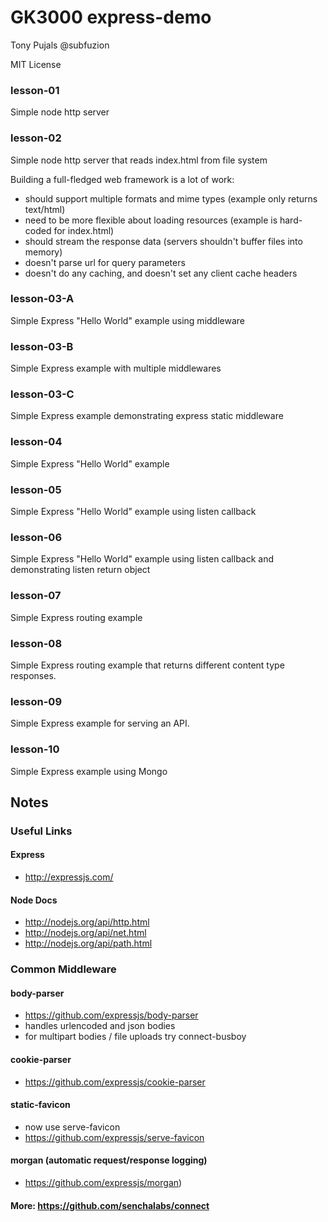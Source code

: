 GK3000
express-demo
============

Tony Pujals
@subfuzion

MIT License


### lesson-01
Simple node http server


### lesson-02
Simple node http server that reads index.html from file system

Building a full-fledged web framework is a lot of work:

 * should support multiple formats and mime types (example only returns text/html)
 * need to be more flexible about loading resources (example is hard-coded for index.html)
 * should stream the response data (servers shouldn't buffer files into memory)
 * doesn't parse url for query parameters
 * doesn't do any caching, and doesn't set any client cache headers


### lesson-03-A
Simple Express "Hello World" example using middleware


### lesson-03-B
Simple Express example with multiple middlewares


### lesson-03-C
Simple Express example demonstrating express static middleware


### lesson-04
Simple Express "Hello World" example


### lesson-05
Simple Express "Hello World" example using listen callback


### lesson-06
Simple Express "Hello World" example using listen callback and demonstrating listen return object


### lesson-07
Simple Express routing example

### lesson-08

Simple Express routing example that returns different content type responses.

### lesson-09

Simple Express example for serving an API.

### lesson-10

Simple Express example using Mongo


## Notes

### Useful Links

#### Express
* http://expressjs.com/

#### Node Docs
* http://nodejs.org/api/http.html
* http://nodejs.org/api/net.html
* http://nodejs.org/api/path.html


### Common Middleware

#### body-parser

 * https://github.com/expressjs/body-parser
 * handles urlencoded and json bodies
 * for multipart bodies / file uploads try connect-busboy

#### cookie-parser
 * https://github.com/expressjs/cookie-parser

#### static-favicon
 * now use serve-favicon
 * https://github.com/expressjs/serve-favicon

#### morgan (automatic request/response logging)
 * https://github.com/expressjs/morgan)

#### More: https://github.com/senchalabs/connect

